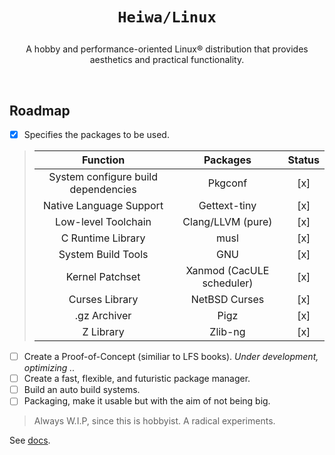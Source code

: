 # <p align="center">`Heiwa/Linux`</p>
<p align="center">A hobby and performance-oriented Linux® distribution that provides aesthetics and practical functionality.</p>

<br>

## Roadmap <img alt="" align="right" src="https://badges.pufler.dev/visits/heiwalinux/heiwa?style=flat-square&label=&color=000000&logo=GitHub&logoColor=white&labelColor=373e4d"/>
- [x] Specifies the packages to be used.
> | Function                            | Packages                  | Status |
> |:-----------------------------------:|:-------------------------:|:------:|
> | System configure build dependencies | Pkgconf                   | [x]    |
> | Native Language Support             | Gettext-tiny              | [x]    |
> | Low-level Toolchain                 | Clang/LLVM (pure)         | [x]    |
> | C Runtime Library                   | musl                      | [x]    |
> | System Build Tools                  | GNU                       | [x]    |
> | Kernel Patchset                     | Xanmod (CacULE scheduler) | [x]    |
> | Curses Library                      | NetBSD Curses             | [x]    |
> | .gz Archiver                        | Pigz                      | [x]    |
> | Z Library                           | Zlib-ng                   | [x]    |
- [ ] Create a Proof-of-Concept (similiar to LFS books). *Under development, optimizing ..*
- [ ] Create a fast, flexible, and futuristic package manager.
- [ ] Build an auto build systems.
- [ ] Packaging, make it usable but with the aim of not being big.
> Always W.I.P, since this is hobbyist. A radical experiments.

See [docs](./docs).

